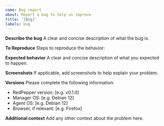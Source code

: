 ```yaml
---
name: Bug report
about: Report a bug to help us improve
title: '[Bug]'
labels: bug
---
```


**Describe the bug**
A clear and concise description of what the bug is.

**To Reproduce**
Steps to reproduce the behavior:

**Expected behavior**
A clear and concise description of what you expected to happen.

**Screenshots**
If applicable, add screenshots to help explain your problem.

**Versions**
Please complete the following information:

- RedPepper version: [e.g. v0.1.0]
- Manager OS: [e.g. Debian 12]
- Agent OS: [e.g. Debian 12]
- Browser, if relevant: [e.g. Firefox]

**Additional context**
Add any other context about the problem here.
